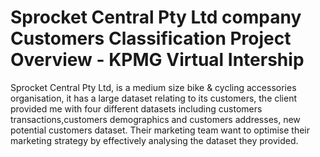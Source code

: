 # Sprocket Central Pty Ltd company Customers Classification Project Overview - KPMG Virtual Intership

Sprocket Central Pty Ltd, is a medium size bike & cycling accessories organisation, it has a large dataset relating to its customers, the client provided me with four different datasets including customers transactions,customers demographics and customers addresses, new potential customers dataset. Their marketing team want to optimise their marketing strategy by effectively analysing the dataset they provided.
